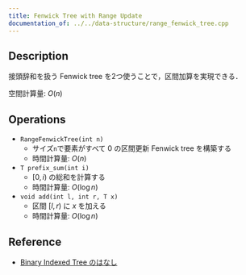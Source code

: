 ```yaml
---
title: Fenwick Tree with Range Update
documentation_of: ../../data-structure/range_fenwick_tree.cpp
---
```


## Description

接頭辞和を扱う Fenwick tree を2つ使うことで，区間加算を実現できる．

空間計算量: $O(n)$

## Operations

- `RangeFenwickTree(int n)`
    - サイズ`n`で要素がすべて $0$ の区間更新 Fenwick tree を構築する
    - 時間計算量: $O(n)$
- `T prefix_sum(int i)`
    - $[0, i)$ の総和を計算する
    - 時間計算量: $O(\log n)$
- `void add(int l, int r, T x)`
    - 区間 $[l, r)$ に $x$ を加える
    - 時間計算量: $O(\log n)$

## Reference

- [Binary Indexed Tree のはなし](http://hos.ac/slides/20140319_bit.pdf)